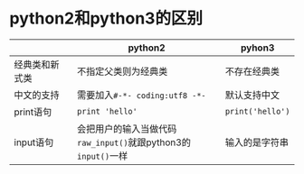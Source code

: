 # python2和python3的区别

|                | python2                                                      | pyhon3           |
| -------------- | ------------------------------------------------------------ | ---------------- |
| 经典类和新式类 | 不指定父类则为经典类                                         | 不存在经典类     |
| 中文的支持     | 需要加入`#-*- coding:utf8 -*-`                               | 默认支持中文     |
| print语句      | `print 'hello'`                                              | `print('hello')` |
| input语句      | 会把用户的输入当做代码<br />`raw_input()`就跟python3的`input()`一样 | 输入的是字符串   |

